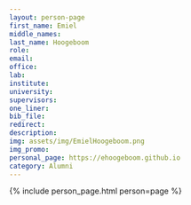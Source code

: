 ```yaml
---
layout: person-page
first_name: Emiel
middle_names: 
last_name: Hoogeboom
role: 
email: 
office:
lab: 
institute: 
university: 
supervisors: 
one_liner: 
bib_file: 
redirect: 
description: 
img: assets/img/EmielHoogeboom.png
img_promo: 
personal_page: https://ehoogeboom.github.io
category: Alumni
---
```


{% include person_page.html person=page %}
